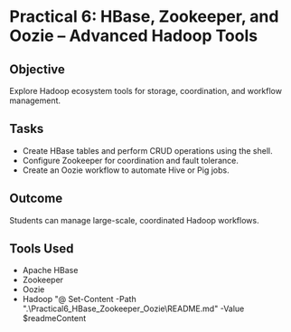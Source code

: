 
# Practical 6: HBase, Zookeeper, and Oozie – Advanced Hadoop Tools

## Objective
Explore Hadoop ecosystem tools for storage, coordination, and workflow management.

## Tasks
- Create HBase tables and perform CRUD operations using the shell.
- Configure Zookeeper for coordination and fault tolerance.
- Create an Oozie workflow to automate Hive or Pig jobs.

## Outcome
Students can manage large-scale, coordinated Hadoop workflows.

## Tools Used
- Apache HBase
- Zookeeper
- Oozie
- Hadoop
"@
Set-Content -Path ".\Practical6_HBase_Zookeeper_Oozie\README.md" -Value $readmeContent
